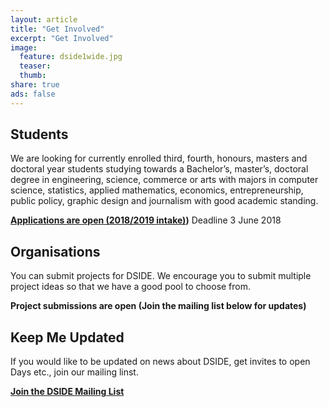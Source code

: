 ```yaml
---
layout: article
title: "Get Involved"
excerpt: "Get Involved"
image:
  feature: dside1wide.jpg
  teaser:
  thumb:
share: true
ads: false
---
```


<!-- ![DSIDE Open Day](/images/dside1wide.jpg) -->

## Students

We are looking for currently enrolled third, fourth, honours, masters and doctoral year students studying towards a Bachelor’s, master’s, doctoral degree in engineering, science, commerce or arts with majors in computer science, statistics, applied mathematics, economics, entrepreneurship, public policy, graphic design and journalism with good academic standing. 

**[Applications are open (2018/2019 intake)](https://csir.co.za/vacancies))** Deadline 3 June 2018

## Organisations

You can submit projects for DSIDE. We encourage you to submit multiple project ideas so that we have a good pool to choose from.

**Project submissions are open (Join the mailing list below for updates)**

## Keep Me Updated

If you would like to be updated on news about DSIDE, get invites to open Days etc., join our mailing linst.

**[Join the DSIDE Mailing List](http://eepurl.com/chhd4z)**
